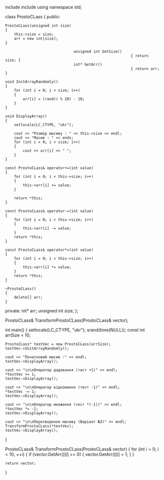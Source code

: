include <iostream>
include <ctime>
using namespace std;

class ProstoCLass
{
public:
    
    ProstoCLass(unsigned int size)
    {
        this->size = size;
        arr = new int[size];
    }
    
                                   unsigned int GetSize()
                                                             { return size; }
                                   int* GetArr()
                                                             { return arr; }

    void InitArrayRandomly()
    {
        for (int i = 0; i < size; i++)
        {
            arr[i] = (rand() % 20) - 10;
        }
    }
    
    void DisplayArray()
    {
        setlocale(LC_CTYPE, "ukr");
        
        cout << "Розмiр масиву : " << this->size << endl;
        cout << "Масив : " << ends;
        for (int i = 0; i < size; i++)
        {
            cout << arr[i] << " ";
        }
    }

    const ProstoCLass& operator+=(int value)
    {
        for (int i = 0; i < this->size; i++)
        {
            this->arr[i] += value;
        }

        return *this;
    }

    const ProstoCLass& operator-=(int value)
    {
        for (int i = 0; i < this->size; i++)
        {
            this->arr[i] -= value;
        }
        return *this;
    }

    const ProstoCLass& operator*=(int value)
    {
        for (int i = 0; i < this->size; i++)
        {
            this->arr[i] *= value;
        }
        return *this;
    }

    ~ProstoCLass()
    {
        delete[] arr;
    }
private:
    int* arr;
    unsigned int size;
};


ProstoCLass& TransformProstoCLass(ProstoCLass& vector);

int main()
{
    setlocale(LC_CTYPE, "ukr");
    srand(time(NULL));
    const int arrSize = 10;

    ProstoCLass* testVec = new ProstoCLass(arrSize);
    testVec->InitArrayRandomly();

    cout << "Початковий масив :" << endl;
    testVec->DisplayArray();

    cout << "\n\nОператор дадовання (тест +1)" << endl;
    *testVec += 1;
    testVec->DisplayArray();

    cout << "\n\nОператор вiднiмання (тест -1)" << endl;
    *testVec -= 1;
    testVec->DisplayArray();

    cout << "\n\nОператор множення (тест *(-1))" << endl;
    *testVec *= -1;
    testVec->DisplayArray();

    cout << "\n\nПеретворення масиву (Варiант №3)" << endl;
    TransformProstoCLass(*testVec);
    testVec->DisplayArray();
}

ProstoCLass& TransformProstoCLass(ProstoCLass& vector)
{
    for (int i = 0; i < 10; ++i)
    {
        if (vector.GetArr()[i] == 0)
        {
            vector.GetArr()[i] = 1;
        }
    }

    return vector;
}

